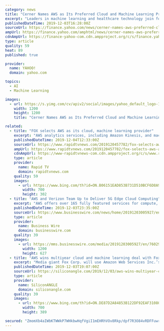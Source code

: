 ```yaml
---
category: news
title: "Cerner Names AWS as Its Preferred Cloud and Machine Learning Provider"
excerpt: "Leaders in machine learning and healthcare technology join forces to advance the next evolution of healthcare Today, Amazon Web Services, Inc. (AWS), an Amazon.com company (AMZN), and Cerner Corporation, a global healthcare technology company, announced that Cerner has selected AWS as its preferred cloud, artificial intelligence (AI), and ..."
publishedDateTime: 2019-12-03T16:28:00Z
sourceUrl: https://finance.yahoo.com/news/cerner-names-aws-preferred-cloud-140000755.html
ampUrl: https://finance.yahoo.com/amphtml/news/cerner-names-aws-preferred-cloud-140000755.html
cdnAmpUrl: https://finance-yahoo-com.cdn.ampproject.org/c/s/finance.yahoo.com/amphtml/news/cerner-names-aws-preferred-cloud-140000755.html
type: article
quality: 59
heat: 89
published: true

provider:
  name: YAHOO!
  domain: yahoo.com

topics:
  - AI
  - Machine Learning

images:
  - url: https://s.yimg.com/cv/apiv2/social/images/yahoo_default_logo-1200x1200.png
    width: 1200
    height: 1200
    title: "Cerner Names AWS as Its Preferred Cloud and Machine Learning Provider"

related:
  - title: "FOX selects AWS as its cloud, machine learning provider"
    excerpt: "AWS analytics services, including Amazon Kinesis, and machine learning services such as Amazon SageMaker will be deployed to enhance live video streams and enable real-time data capabilities. “Our extended partnership with AWS will strategically underpin our video and data workflows with a world class, adaptable, reliable, and scalable set of ..."
    publishedDateTime: 2019-12-04T12:33:00Z
    sourceUrl: https://www.rapidtvnews.com/2019120457782/fox-selects-aws-as-its-cloud-machine-learning-provider.html
    ampUrl: https://www.rapidtvnews.com/2019120457782/fox-selects-aws-as-its-cloud-machine-learning-provider.amp.html
    cdnAmpUrl: https://www-rapidtvnews-com.cdn.ampproject.org/c/s/www.rapidtvnews.com/2019120457782/fox-selects-aws-as-its-cloud-machine-learning-provider.amp.html
    type: article
    provider:
      name: Rapid TV
      domain: rapidtvnews.com
    quality: 59
    images:
      - url: https://www.bing.com/th?id=ON.B06151EAD853B731D510BCF6D8A90DED
        width: 700
        height: 302
  - title: "AWS and Verizon Team Up to Deliver 5G Edge Cloud Computing"
    excerpt: "AWS offers over 165 fully featured services for compute, storage, databases, networking, analytics, robotics, machine learning and artificial intelligence (AI), Internet of Things (IoT), mobile, security, hybrid, virtual and augmented reality (VR and AR), media, and application development, deployment, and management from 69 Availability Zones ..."
    publishedDateTime: 2019-12-03T23:35:00Z
    sourceUrl: https://www.businesswire.com/news/home/20191203005927/en/AWS-Verizon-Team-Deliver-5G-Edge-Cloud
    type: article
    provider:
      name: Business Wire
      domain: businesswire.com
    quality: 39
    images:
      - url: https://mms.businesswire.com/media/20191203005927/en/760296/23/AWS_logo_RGB.jpg
        width: 1200
        height: 627
  - title: "AWS wins multiyear cloud and machine learning deal with Fox"
    excerpt: "Media giant Fox Corp. will use Amazon Web Services Inc.’s cloud infrastructure, as well as managed offerings such as the provider’s SageMaker machine learning platform, to support broadcast operations. AWS announced the deal at its re:Invent conference in Las Vegas today alongside a raft of new product releases, many focused on machine ..."
    publishedDateTime: 2019-12-03T19:07:00Z
    sourceUrl: https://siliconangle.com/2019/12/03/aws-wins-multiyear-cloud-machine-learning-deal-fox/
    type: article
    provider:
      name: SiliconANGLE
      domain: siliconangle.com
    quality: 39
    images:
      - url: https://www.bing.com/th?id=ON.DE87D2A84853B122DF92EAF3108049F4
        width: 700
        height: 389

secured: "ZmomXb4aIWbKTWWkP7WHkbwHqfVgiI1mEHRhVOv8Rkp/dpf7R3O84vRDFFuwrd1RafL0T1GIU/XHyQdARiT+634F6Xmr+uuv9yGmbTuTc/zFCss8lcA728LWoupIz06afmlrnyXUan+zGiqvJmC5FvksNIE3viNinZnCf3mxVzABcHR/y0Ll0/5g9doPgczaugasQg3T/TdbrvsDepO2ccMLUp6Maaec6WGl3P5yleMtQXVlOLadLCF4vgl7JQmFoN96Z2vb4jVpquYj0xKOew==;qsqO0dAm7ZpzIUirSR808w=="
---
```


